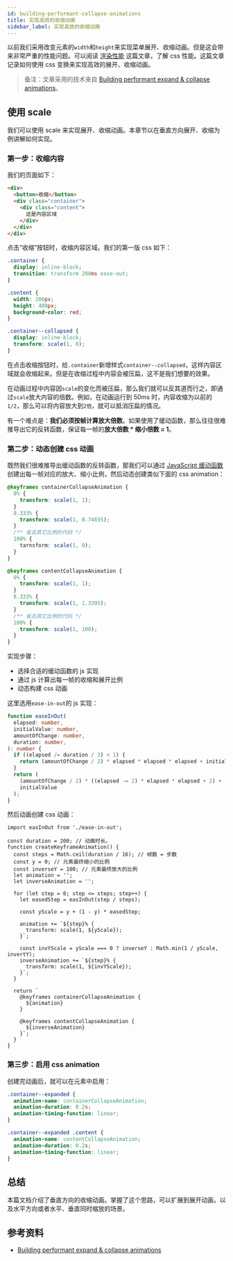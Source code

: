 ```yaml
---
id: building-performant-collapse-animations
title: 实现高效的收缩动画
sidebar_label: 实现高效的收缩动画
---
```


以前我们采用改变元素的`width`和`height`来实现菜单展开、收缩动画。但是这会带来非常严重的性能问题。可以阅读 [渲染性能](https://developers.google.com/web/fundamentals/performance/rendering) 这篇文章，了解 css 性能。这篇文章记录如何使用 css 变换来实现高效的展开、收缩动画。

> 备注：文章采用的技术来自 [Building performant expand & collapse animations](https://developers.google.com/web/updates/2017/03/performant-expand-and-collapse)。

## 使用 scale

我们可以使用 scale 来实现展开、收缩动画。本章节以在垂直方向展开、收缩为例讲解如何实现。

### 第一步：收缩内容

我们的页面如下：

```html
<div>
  <button>收缩</button>
  <div class="container">
    <div class="content">
      这是内容区域
    </div>
  </div>
</div>
```

点击“收缩”按钮时，收缩内容区域。我们的第一版 css 如下：

```css
.container {
  display: inline-block;
  transition: transform 200ms ease-out;
}

.content {
  width: 200px;
  height: 400px;
  background-color: red;
}

.container--collapsed {
  display: inline-block;
  transform: scale(1, 0);
}
```

在点击收缩按钮时，给`.container`新增样式`container--collapsed`，这样内容区域就会收缩起来。但是在收缩过程中内容会被压扁，这不是我们想要的效果。

在动画过程中内容因`scale`的变化而被压扁，那么我们就可以反其道而行之，即通过`scale`放大内容的倍数。例如，在动画运行到 50ms 时，内容收缩为以前的`1/2`，那么可以将内容放大到`2倍`，就可以抵消压扁的情况。

有一个难点是：**我们必须按帧计算放大倍数**。如果使用了缓动函数，那么往往很难推导出它的反转函数，保证每一帧的**放大倍数 \* 缩小倍数 = 1**。

### 第二步：动态创建 css 动画

既然我们很难推导出缓动函数的反转函数，那我们可以通过 [JavaScript 缓动函数](http://gizma.com/easing/) 创建出每一帧对应的放大、缩小比例，然后动态创建类似下面的 css animation：

```css
@keyframes containerCollapseAnimation {
  0% {
    transform: scale(1, 1);
  }
  8.333% {
    transform: scale(1, 0.74655);
  }
  /** 省去其它比例的代码 */
  100% {
    tarnsform: scale(1, 0);
  }
}

@keyframes contentCollapseAnimation {
  0% {
    transform: scale(1, 1);
  }
  8.333% {
    transform: scale(1, 1.3395);
  }
  /** 省去其它比例的代码 */
  100% {
    transform: scale(1, 100);
  }
}
```

实现步骤：

- 选择合适的缓动函数的 js 实现
- 通过 js 计算出每一帧的收缩和展开比例
- 动态构建 css 动画

这里选用`ease-in-out`的 js 实现：

```ts
function easeInOut(
  elapsed: number,
  initialValue: number,
  amountOfChange: number,
  duration: number,
): number {
  if ((elapsed /= duration / 2) < 1) {
    return (amountOfChange / 2) * elapsed * elapsed * elapsed + initialValue;
  }
  return (
    (amountOfChange / 2) * ((elapsed -= 2) * elapsed * elapsed + 2) +
    initialValue
  );
}
```

然后动画创建 css 动画：

```tsx
import easInOut from './ease-in-out';

const duration = 200; // 动画时长。
function createKeyframeAnimation() {
  const steps = Math.ceil(duration / 16); // 帧数 = 步数
  const y = 0; // 元素最终缩小的比例
  const inverseY = 100; // 元素最终放大的比例
  let animation = '';
  let inverseAnimation = '';

  for (let step = 0; step <= steps; step++) {
    let easedStep = easInOut(step / steps);

    const yScale = y + (1 - y) * easedStep;

    animation += `${step}% {
      transform: scale(1, ${yScale});
    }`;

    const invYScale = yScale === 0 ? inverseY : Math.min(1 / yScale, invertY);
    inverseAnimation += `${step}% {
      transform: scale(1, ${invYScale});
    }`;
  }

  return `
    @keyframes containerCollapseAnimation {
      ${animation}
    }

    @keyframes contentCollapseAnimation {
      ${inverseAnimation}
    }`;
  }
}
```

### 第三步：启用 css animation

创建完动画后，就可以在元素中启用：

```css
.container--expanded {
  animation-name: containerCollapseAnimation;
  animation-duration: 0.2s;
  animation-timing-function: linear;
}

.container--expanded .content {
  animation-name: contentCollapseAnimation;
  animation-duration: 0.2s;
  animation-timing-function: linear;
}
```

## 总结

本篇文档介绍了垂直方向的收缩动画。掌握了这个思路，可以扩展到展开动画，以及水平方向或者水平、垂直同时缩放的场景。

## 参考资料

- [Building performant expand & collapse animations](https://developers.google.com/web/updates/2017/03/performant-expand-and-collapse)
